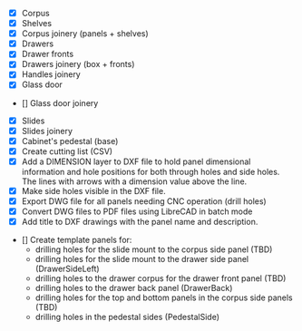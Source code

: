 - [x] Corpus
- [x] Shelves
- [x] Corpus joinery (panels + shelves)
- [x] Drawers
- [x] Drawer fronts
- [x] Drawers joinery (box + fronts)
- [x] Handles joinery
- [x] Glass door
- [] Glass door joinery
- [x] Slides
- [x] Slides joinery
- [x] Cabinet's pedestal (base)
- [x] Create cutting list (CSV)
- [x] Add a DIMENSION layer to DXF file to hold panel dimensional information and hole positions for both through holes and side holes. The lines with arrows with a dimension value above the line.
- [x] Make side holes visible in the DXF file.
- [x] Export DWG file for all panels needing CNC operation (drill holes)
- [x] Convert DWG files to PDF files using LibreCAD in batch mode 
- [X] Add title to DXF drawings with the panel name and description.
- [] Create template panels for:
    - drilling holes for the slide mount to the corpus side panel (TBD)
    - drilling holes for the slide mount to the drawer side panel (DrawerSideLeft)
    - drilling holes to the drawer corpus for the drawer front panel (TBD)
    - drilling holes to the drawer back panel (DrawerBack)
    - drilling holes for the top and bottom panels in the corpus side panels (TBD)
    - drilling holes in the pedestal sides (PedestalSide)


